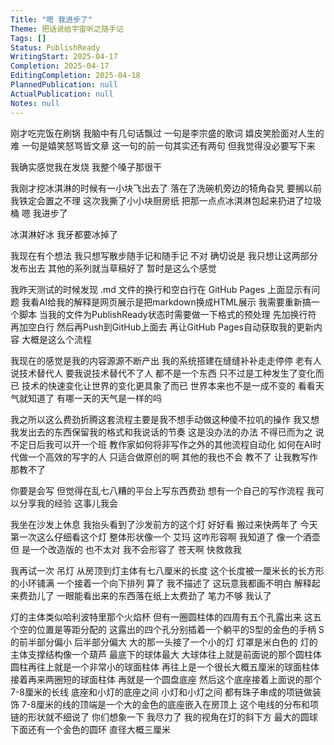 ```yaml
---
Title: "嗯 我进步了"
Theme: 把话说给宇宙听之随手记
Tags: []
Status: PublishReady
WritingStart: 2025-04-17
Completion: 2025-04-17
EditingCompletion: 2025-04-18
PlannedPublication: null
ActualPublication: null
Notes: null
---
```


刚才吃完饭在刷锅
我脑中有几句话飘过
一句是李宗盛的歌词
嬉皮笑脸面对人生的难
一句是嬉笑怒骂皆文章
这一句的前一句其实还有两句
但我觉得没必要写下来

我确实感觉我在发烧
我整个嗓子那很干

我刚才挖冰淇淋的时候有一小块飞出去了
落在了洗碗机旁边的犄角旮旯
要搁以前
我铁定会置之不理
这次我撕了小小块厨房纸
把那一点点冰淇淋包起来扔进了垃圾桶
嗯 我进步了

冰淇淋好冰
我牙都要冰掉了

我现在有个想法
我只想写散步随手记和随手记
不对 确切说是 我只想让这两部分发布出去
其他的系列就当草稿好了
暂时是这么个感觉

我昨天测试的时候发现
.md 文件的换行和空白行在 GitHub Pages 上面显示有问题
我看AI给我的解释是网页展示是把markdown换成HTML展示
我需要重新搞一个脚本
当我的文件为PublishReady状态时需要做一下格式的预处理
先加换行符
再加空白行
然后再Push到GitHub上面去
再让GitHub Pages自动获取我的更新内容
大概是这么个流程

我现在的感觉是我的内容源源不断产出
我的系统搭建在缝缝补补走走停停
老有人说技术替代人
要我说技术替代不了人
都不是一个东西
只不过是工种发生了变化而已
技术的快速变化让世界的变化更具象了而已
世界本来也不是一成不变的
看看天气就知道了
有哪一天的天气是一样的吗

我之所以这么费劲折腾这套流程主要是我不想手动做这种傻不拉叽的操作
我又想我发出去的东西保留我的格式和我说话的节奏
这是没办法的办法
不得已而为之
说不定日后我可以开一个班
教作家如何将非写作之外的其他流程自动化
如何在AI时代做一个高效的写字的人
只适合做原创的啊
其他的我也不会
教不了
让我教写作那教不了

你要是会写
但觉得在乱七八糟的平台上写东西费劲
想有一个自己的写作流程
我可以分享我的经验
这事儿我会

我坐在沙发上休息
我抬头看到了沙发前方的这个灯
好好看
搬过来快两年了
今天第一次这么仔细看这个灯
整体形状像一个
艾玛 这咋形容啊
我知道了
像一个酒壶
但 是一个改造版的
也不太对
我不会形容了
苍天啊 快救救我

我再试一次
吊灯
从房顶到灯主体有七八厘米的长度
这个长度被一厘米长的长方形的小环铺满
一个接着一个向下排列
算了
我不描述了
这玩意我都画不明白
解释起来费劲儿了
一眼能看出来的东西落在纸上太费劲了
笔力不够
我认了

灯的主体类似哈利波特里那个火焰杯
但有一圈圆柱体的四周有五个孔露出来
这五个空的位置是等距分配的
这露出的四个孔分别插着一个躺平的S型的金色的手柄
S的前半部分偏小 后半部分偏大 
大的那一头接了一个小的灯
灯罩是米白色的
灯的主体支撑结构像一个葫芦
最底下的球体最大
大球体往上就是前面说的那个圆柱体
圆柱再往上就是一个非常小的球面柱体
再往上是一个很长大概五厘米的球面柱体
接着再来两圈短的球面柱体
再就是一个圆盘底座
然后这个底座接着上面说的那个7-8厘米的长线
底座和小灯的底座之间 小灯和小灯之间
都有珠子串成的项链做装饰
7-8厘米的线的顶端是一个大的金色的底座嵌入在房顶上
这个电线的分布和项链的形状就不细说了
你们想象一下
我尽力了
我的视角在灯的斜下方
最大的圆球下面还有一个金色的圆环
直径大概三厘米



